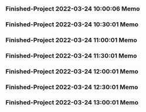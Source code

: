 ### Finished-Project 2022-03-24 10:00:06 Memo
### Finished-Project 2022-03-24 10:30:01 Memo
### Finished-Project 2022-03-24 11:00:01 Memo
### Finished-Project 2022-03-24 11:30:01 Memo
### Finished-Project 2022-03-24 12:00:01 Memo
### Finished-Project 2022-03-24 12:30:01 Memo
### Finished-Project 2022-03-24 13:00:01 Memo
